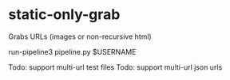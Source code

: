 # static-only-grab
Grabs URLs (images or non-recursive html)

run-pipeline3 pipeline.py $USERNAME

Todo: support multi-url test files
Todo: support multi-url json urls

